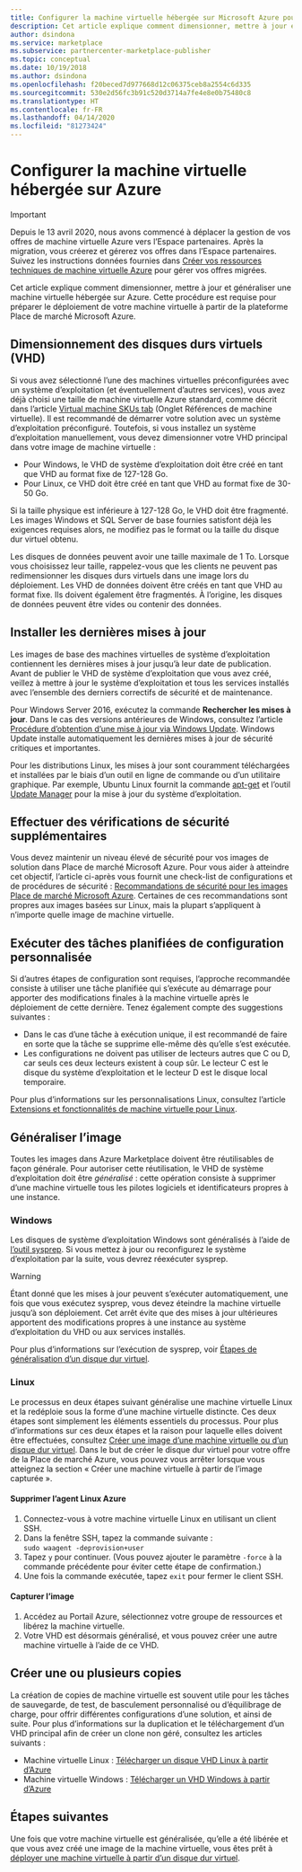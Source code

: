 ```yaml
---
title: Configurer la machine virtuelle hébergée sur Microsoft Azure pour la Place de marché Microsoft Azure
description: Cet article explique comment dimensionner, mettre à jour et généraliser une machine virtuelle hébergée sur Azure.
author: dsindona
ms.service: marketplace
ms.subservice: partnercenter-marketplace-publisher
ms.topic: conceptual
ms.date: 10/19/2018
ms.author: dsindona
ms.openlocfilehash: f20beced7d977668d12c06375ceb8a2554c6d335
ms.sourcegitcommit: 530e2d56fc3b91c520d3714a7fe4e8e0b75480c8
ms.translationtype: HT
ms.contentlocale: fr-FR
ms.lasthandoff: 04/14/2020
ms.locfileid: "81273424"
---
```

# <a name="configure-the-azure-hosted-vm"></a>Configurer la machine virtuelle hébergée sur Azure

> [!IMPORTANT]
> Depuis le 13 avril 2020, nous avons commencé à déplacer la gestion de vos offres de machine virtuelle Azure vers l’Espace partenaires. Après la migration, vous créerez et gérerez vos offres dans l’Espace partenaires. Suivez les instructions données fournies dans [Créer vos ressources techniques de machine virtuelle Azure](https://aka.ms/AzureVMTechAsset) pour gérer vos offres migrées.

Cet article explique comment dimensionner, mettre à jour et généraliser une machine virtuelle hébergée sur Azure.  Cette procédure est requise pour préparer le déploiement de votre machine virtuelle à partir de la plateforme Place de marché Microsoft Azure.

## <a name="sizing-the-vhds"></a>Dimensionnement des disques durs virtuels (VHD)

<!--TD: Check if the following assertion is true. I didn't understand the original content. -->
Si vous avez sélectionné l’une des machines virtuelles préconfigurées avec un système d’exploitation (et éventuellement d’autres services), vous avez déjà choisi une taille de machine virtuelle Azure standard, comme décrit dans l’article [Virtual machine SKUs tab](./cpp-skus-tab.md) (Onglet Références de machine virtuelle).  Il est recommandé de démarrer votre solution avec un système d’exploitation préconfiguré.  Toutefois, si vous installez un système d’exploitation manuellement, vous devez dimensionner votre VHD principal dans votre image de machine virtuelle :

- Pour Windows, le VHD de système d’exploitation doit être créé en tant que VHD au format fixe de 127-128 Go. 
- Pour Linux, ce VHD doit être créé en tant que VHD au format fixe de 30-50 Go.

Si la taille physique est inférieure à 127-128 Go, le VHD doit être fragmenté. Les images Windows et SQL Server de base fournies satisfont déjà les exigences requises alors, ne modifiez pas le format ou la taille du disque dur virtuel obtenu. 

Les disques de données peuvent avoir une taille maximale de 1 To. Lorsque vous choisissez leur taille, rappelez-vous que les clients ne peuvent pas redimensionner les disques durs virtuels dans une image lors du déploiement. Les VHD de données doivent être créés en tant que VHD au format fixe. Ils doivent également être fragmentés. À l’origine, les disques de données peuvent être vides ou contenir des données.


## <a name="install-the-most-current-updates"></a>Installer les dernières mises à jour

Les images de base des machines virtuelles de système d’exploitation contiennent les dernières mises à jour jusqu’à leur date de publication. Avant de publier le VHD de système d’exploitation que vous avez créé, veillez à mettre à jour le système d’exploitation et tous les services installés avec l’ensemble des derniers correctifs de sécurité et de maintenance.

Pour Windows Server 2016, exécutez la commande **Rechercher les mises à jour**.  Dans le cas des versions antérieures de Windows, consultez l’article [Procédure d’obtention d’une mise à jour via Windows Update](https://support.microsoft.com/help/3067639/how-to-get-an-update-through-windows-update).  Windows Update installe automatiquement les dernières mises à jour de sécurité critiques et importantes.

Pour les distributions Linux, les mises à jour sont couramment téléchargées et installées par le biais d’un outil en ligne de commande ou d’un utilitaire graphique.  Par exemple, Ubuntu Linux fournit la commande [apt-get](https://manpages.ubuntu.com/manpages/cosmic/man8/apt-get.8.html) et l’outil [Update Manager](https://manpages.ubuntu.com/manpages/cosmic/man8/update-manager.8.html) pour la mise à jour du système d’exploitation.


## <a name="perform-additional-security-checks"></a>Effectuer des vérifications de sécurité supplémentaires

Vous devez maintenir un niveau élevé de sécurité pour vos images de solution dans Place de marché Microsoft Azure.  Pour vous aider à atteindre cet objectif, l’article ci-après vous fournit une check-list de configurations et de procédures de sécurité : [Recommandations de sécurité pour les images Place de marché Microsoft Azure](https://docs.microsoft.com/azure/security/security-recommendations-azure-marketplace-images).  Certaines de ces recommandations sont propres aux images basées sur Linux, mais la plupart s’appliquent à n’importe quelle image de machine virtuelle. 


## <a name="perform-custom-configuration-and-scheduled-tasks"></a>Exécuter des tâches planifiées de configuration personnalisée

Si d’autres étapes de configuration sont requises, l’approche recommandée consiste à utiliser une tâche planifiée qui s’exécute au démarrage pour apporter des modifications finales à la machine virtuelle après le déploiement de cette dernière.  Tenez également compte des suggestions suivantes :
- Dans le cas d’une tâche à exécution unique, il est recommandé de faire en sorte que la tâche se supprime elle-même dès qu’elle s’est exécutée.
- Les configurations ne doivent pas utiliser de lecteurs autres que C ou D, car seuls ces deux lecteurs existent à coup sûr. Le lecteur C est le disque du système d’exploitation et le lecteur D est le disque local temporaire.

Pour plus d’informations sur les personnalisations Linux, consultez l’article [Extensions et fonctionnalités de machine virtuelle pour Linux](https://docs.microsoft.com/azure/virtual-machines/extensions/features-linux).


## <a name="generalize-the-image"></a>Généraliser l’image

Toutes les images dans Azure Marketplace doivent être réutilisables de façon générale. Pour autoriser cette réutilisation, le VHD de système d’exploitation doit être *généralisé* : cette opération consiste à supprimer d’une machine virtuelle tous les pilotes logiciels et identificateurs propres à une instance.

### <a name="windows"></a>Windows

Les disques de système d’exploitation Windows sont généralisés à l’aide de [l’outil sysprep](https://docs.microsoft.com/windows-hardware/manufacture/desktop/sysprep--system-preparation--overview). Si vous mettez à jour ou reconfigurez le système d’exploitation par la suite, vous devrez réexécuter sysprep. 

> [!WARNING]
>  Étant donné que les mises à jour peuvent s’exécuter automatiquement, une fois que vous exécutez sysprep, vous devez éteindre la machine virtuelle jusqu’à son déploiement.  Cet arrêt évite que des mises à jour ultérieures apportent des modifications propres à une instance au système d’exploitation du VHD ou aux services installés.

Pour plus d’informations sur l’exécution de sysprep, voir [Étapes de généralisation d’un disque dur virtuel](https://docs.microsoft.com/azure/virtual-machines/windows/capture-image-resource#generalize-the-windows-vm-using-sysprep).

### <a name="linux"></a>Linux

Le processus en deux étapes suivant généralise une machine virtuelle Linux et la redéploie sous la forme d’une machine virtuelle distincte. Ces deux étapes sont simplement les éléments essentiels du processus. Pour plus d’informations sur ces deux étapes et la raison pour laquelle elles doivent être effectuées, consultez [Créer une image d’une machine virtuelle ou d’un disque dur virtuel](../../../virtual-machines/linux/capture-image.md). Dans le but de créer le disque dur virtuel pour votre offre de la Place de marché Azure, vous pouvez vous arrêter lorsque vous atteignez la section « Créer une machine virtuelle à partir de l’image capturée ».

#### <a name="remove-the-azure-linux-agent"></a>Supprimer l’agent Linux Azure
1.  Connectez-vous à votre machine virtuelle Linux en utilisant un client SSH.
2.  Dans la fenêtre SSH, tapez la commande suivante : <br/>
    `sudo waagent -deprovision+user`
3.  Tapez `y` pour continuer. (Vous pouvez ajouter le paramètre `-force` à la commande précédente pour éviter cette étape de confirmation.)
4.  Une fois la commande exécutée, tapez `exit` pour fermer le client SSH.

<!-- TD: I need to add meat and/or references to the following steps -->
#### <a name="capture-the-image"></a>Capturer l’image
1.  Accédez au Portail Azure, sélectionnez votre groupe de ressources et libérez la machine virtuelle.
2.  Votre VHD est désormais généralisé, et vous pouvez créer une autre machine virtuelle à l’aide de ce VHD.


## <a name="create-one-or-more-copies"></a>Créer une ou plusieurs copies

La création de copies de machine virtuelle est souvent utile pour les tâches de sauvegarde, de test, de basculement personnalisé ou d’équilibrage de charge, pour offrir différentes configurations d’une solution, et ainsi de suite. Pour plus d’informations sur la duplication et le téléchargement d’un VHD principal afin de créer un clone non géré, consultez les articles suivants :

- Machine virtuelle Linux : [Télécharger un disque VHD Linux à partir d’Azure](../../../virtual-machines/linux/download-vhd.md)
- Machine virtuelle Windows : [Télécharger un VHD Windows à partir d’Azure](../../../virtual-machines/windows/download-vhd.md)


## <a name="next-steps"></a>Étapes suivantes

Une fois que votre machine virtuelle est généralisée, qu’elle a été libérée et que vous avez créé une image de la machine virtuelle, vous êtes prêt à [déployer une machine virtuelle à partir d’un disque dur virtuel](./cpp-deploy-vm-vhd.md).
